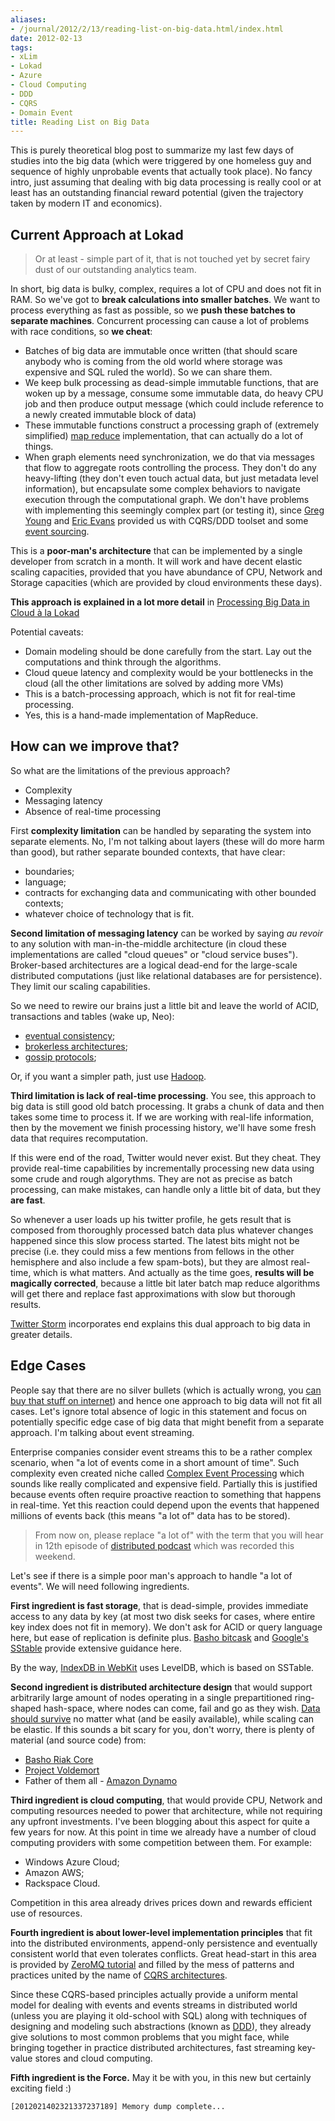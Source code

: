 ```yaml
---
aliases:
- /journal/2012/2/13/reading-list-on-big-data.html/index.html
date: 2012-02-13
tags:
- xLim
- Lokad
- Azure
- Cloud Computing
- DDD
- CQRS
- Domain Event
title: Reading List on Big Data
---
```

<p>This is purely theoretical blog post to summarize my last few days of studies into the big data (which were triggered by one homeless guy and sequence of highly unprobable events that actually took place). No fancy intro, just assuming that dealing with big data processing is really cool or at least has an outstanding financial reward potential (given the trajectory taken by modern IT and economics).</p>

<h2>Current Approach at Lokad</h2>

<blockquote>
  <p>Or at least - simple part of it, that is not touched yet by secret fairy dust of our outstanding analytics team. </p>
</blockquote>

<p>In short, big data is bulky, complex, requires a lot of CPU and does not fit in RAM. So we've got to <strong>break calculations into smaller batches</strong>. We want to process everything as fast as possible, so we <strong>push these batches to separate machines</strong>. Concurrent processing can cause a lot of problems with race conditions, so <strong>we cheat</strong>:</p>

<ul>
<li>Batches of big data are immutable once written (that should scare anybody who is coming from the old world where storage was expensive and SQL ruled the world). So we can share them.</li>
<li>We keep bulk processing as dead-simple immutable functions, that are woken up by a message, consume some immutable data, do heavy CPU job and then produce output message (which could include reference to a newly created immutable block of data)</li>
<li>These immutable functions construct a processing graph of (extremely simplified) <a href="http://en.wikipedia.org/wiki/MapReduce">map reduce</a> implementation, that can actually do a lot of things.</li>
<li>When graph elements need synchronization, we do that via messages that flow to aggregate roots controlling the process. They don't do any heavy-lifting (they don't even touch actual data, but just metadata level information), but encapsulate some complex behaviors to navigate execution through the computational graph. We don't have problems with implementing this seemingly complex part (or testing it), since <a href="http://codebetter.com/gregyoung/">Greg Young</a> and <a href="http://domaindrivendesign.org/books/evans_2003">Eric Evans</a> provided us with CQRS/DDD toolset and some <a href="http://bliki.abdullin.com/event-sourcing/why">event sourcing</a>.</li>
</ul>

<p>This is a <strong>poor-man's architecture</strong> that can be implemented by a single developer from scratch in a month. It will work and have decent elastic scaling capacities, provided that you have abundance of CPU, Network and Storage capacities (which are provided by cloud environments these days).</p>

<p><strong>This approach is explained in a lot more detail</strong> in <a href="http://abdullin.com/journal/2012/5/2/processing-big-data-in-cloud-a-la-lokad.html">Processing Big Data in Cloud à la Lokad</a></p>

<p>Potential caveats:</p>

<ul>
<li>Domain modeling should be done carefully from the start. Lay out the computations and think through the algorithms.</li>
<li>Cloud queue latency and complexity would be your bottlenecks in the cloud (all the other limitations are solved by adding more VMs)</li>
<li>This is a batch-processing approach, which is not fit for real-time processing.</li>
<li>Yes, this is a hand-made implementation of MapReduce.</li>
</ul>

<h2>How can we improve that?</h2>

<p>So what are the limitations of the previous approach?</p>

<ul>
<li>Complexity</li>
<li>Messaging latency</li>
<li>Absence of real-time processing</li>
</ul>

<p>First <strong>complexity limitation</strong> can be handled by separating the system into separate elements. No, I'm not talking about layers (these will do more harm than good), but rather separate bounded contexts, that have clear:</p>

<ul>
<li>boundaries;</li>
<li>language;</li>
<li>contracts for exchanging data and communicating with other bounded contexts;</li>
<li>whatever choice of technology that is fit.</li>
</ul>

<p><strong>Second limitation of messaging latency</strong> can be worked by saying <em>au revoir</em> to any solution with man-in-the-middle architecture (in cloud these implementations are called "cloud queues" or "cloud service buses"). Broker-based architectures are a logical dead-end for the large-scale distributed computations (just like relational databases are for persistence). They limit our scaling capabilities.</p>

<p>So we need to rewire our brains just a little bit and leave the world of ACID, transactions and tables (wake up, Neo):</p>

<ul>
<li><a href="http://en.wikipedia.org/wiki/Eventual_consistency">eventual consistency</a>;</li>
<li><a href="http://www.zeromq.org/whitepapers:brokerless">brokerless architectures</a>;</li>
<li><a href="http://highscalability.com/blog/2011/11/14/using-gossip-protocols-for-failure-detection-monitoring-mess.html">gossip protocols</a>;</li>
</ul>

<p>Or, if you want a simpler path, just use <a href="http://hadoop.apache.org/">Hadoop</a>.</p>

<p><strong>Third limitation is lack of real-time processing</strong>. You see, this approach to big data is still good old batch processing. It grabs a chunk of data and then takes some time to process it. If we are working with real-life information, then by the movement we finish processing history, we'll have some fresh data that requires recomputation.</p>

<p>If this were end of the road, Twitter would never exist. But they cheat. They provide real-time capabilities by incrementally processing new data using some crude and rough algorythms. They are not as precise as batch processing, can make mistakes, can handle only a little bit of data, but they <strong>are fast</strong>. </p>

<p>So whenever a user loads up his twitter profile, he gets result that is composed from thoroughly processed batch data plus whatever changes happened since this slow process started. The latest bits might not be precise (i.e. they could miss a few mentions from fellows in the other hemisphere and also include a few spam-bots), but they are almost real-time, which is what matters. And actually as the time goes, <strong>results will be magically corrected</strong>, because a little bit later batch map reduce algorithms will get there and replace fast approximations with slow but thorough results.</p>

<p><a href="http://www.slideshare.net/nathanmarz/storm-distributed-and-faulttolerant-realtime-computation">Twitter Storm</a> incorporates end explains this dual approach to big data in greater details.</p>

<h2>Edge Cases</h2>

<p>People say that there are no silver bullets (which is actually wrong, you <a href="http://www.bulletforge.com/plated.php">can buy that stuff on internet</a>) and hence one approach to big data will not fit all cases. Let's ignore total absence of logic in this statement and focus on potentially specific edge case of big data that might benefit from a separate approach. I'm talking about event streaming.</p>

<p>Enterprise companies consider event streams this to be a rather complex scenario, when "a lot of events come in a short amount of time". Such complexity even created niche called <a href="http://en.wikipedia.org/wiki/Complex_event_processing">Complex Event Processing</a> which sounds like really complicated and expensive field. Partially this is justified because events often require proactive reaction to something that happens in real-time. Yet this reaction could depend upon the events that happened millions of events back (this means "a lot of" data has to be stored).</p>

<blockquote>
  <p>From now on, please replace "a lot of" with the term that you will hear in 12th episode of <a href="http://distributedpodcast.com/">distributed podcast</a> which was recorded this weekend.</p>
</blockquote>

<p>Let's see if there is a simple poor man's approach to handle "a lot of events". We will need following ingredients.</p>

<p><strong>First ingredient is fast storage</strong>, that is dead-simple, provides immediate access to any data by key (at most two disk seeks for cases, where entire key index does not fit in memory). We don't ask for ACID or query language here, but ease of replication is definite plus. <a href="http://wiki.basho.com/Bitcask.html">Basho bitcask</a> and <a href="http://www.igvita.com/2012/02/06/sstable-and-log-structured-storage-leveldb/">Google's SStable</a> provide extensive guidance here. </p>

<p>By the way, <a href="http://html5-demos.appspot.com/static/html5storage/index.html#slide34">IndexDB in WebKit</a> uses LevelDB, which is based on SSTable.</p>

<p><strong>Second ingredient is distributed architecture design</strong> that would support arbitrarily large amount of nodes operating in a single prepartitioned ring-shaped hash-space, where nodes can come, fail and go as they wish. <a href="http://vimeo.com/13667174">Data should survive</a> no matter what (and be easily available), while scaling can be elastic. If this sounds a bit scary for you, don't worry, there is plenty of material (and source code) from:</p>

<ul>
<li><a href="http://basho.com/blog/technical/2011/04/12/Where-To-Start-With-Riak-Core/">Basho Riak Core</a></li>
<li><a href="http://project-voldemort.com/design.php">Project Voldemort</a></li>
<li>Father of them all - <a href="http://s3.amazonaws.com/AllThingsDistributed/sosp/amazon-dynamo-sosp2007.pdf">Amazon Dynamo</a></li>
</ul>

<p><strong>Third ingredient is cloud computing</strong>, that would provide CPU, Network and computing resources needed to power that architecture, while not requiring any upfront investments. I've been blogging about this aspect for quite a few years for now. At this point in time we already have a number of cloud computing providers with some competition between them. For example:</p>

<ul>
<li>Windows Azure Cloud;</li>
<li>Amazon AWS;</li>
<li>Rackspace Cloud.</li>
</ul>

<p>Competition in this area already drives prices down and rewards efficient use of resources.</p>

<p><strong>Fourth ingredient is about lower-level implementation principles</strong> that fit into the distributed environments, append-only persistence and eventually consistent world that even tolerates conflicts. Great head-start in this area is provided by <a href="http://zguide.zeromq.org/page:all">ZeroMQ tutorial</a> and filled by the mess of patterns and practices united by the name of <a href="/tags/cqrs/">CQRS architectures</a>. </p>

<p>Since these CQRS-based principles actually provide a uniform mental model for dealing with events and events streams in distributed world (unless you are playing it old-school with SQL) along with techniques of designing and modeling such abstractions (known as <a href="http://en.wikipedia.org/wiki/Domain-driven_design">DDD</a>), they already give solutions to most common problems that you might face, while bringing together in practice distributed architectures, fast streaming key-value stores and cloud computing.</p>

<p><strong>Fifth ingredient is the Force.</strong> May it be with you, in this new but certainly exciting field :)</p>

<pre><code>[2012021402321337237189] Memory dump complete...
</code></pre>

